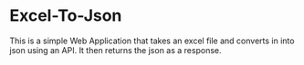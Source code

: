 # Excel-To-Json
This is a simple Web Application that takes an excel file and converts in into json using an API.
It then returns the json as a response.
